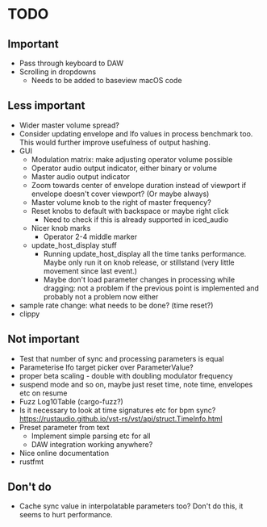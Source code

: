 # TODO

## Important

* Pass through keyboard to DAW
* Scrolling in dropdowns
  * Needs to be added to baseview macOS code

## Less important

* Wider master volume spread?
* Consider updating envelope and lfo values in process benchmark too. This
  would further improve usefulness of output hashing.
* GUI
  * Modulation matrix: make adjusting operator volume possible
  * Operator audio output indicator, either binary or volume
  * Master audio output indicator
  * Zoom towards center of envelope duration instead of viewport if
    envelope doesn't cover viewport? (Or maybe always)
  * Master volume knob to the right of master frequency?
  * Reset knobs to default with backspace or maybe right click
    * Need to check if this is already supported in iced_audio
  * Nicer knob marks
    * Operator 2-4 middle marker
  * update_host_display stuff
    * Running update_host_display all the time tanks performance. Maybe only run
      it on knob release, or stillstand (very little movement since last event.)
    * Maybe don't load parameter changes in processing while dragging: not a
      problem if the previous point is implemented and probably not a problem
      now either
* sample rate change: what needs to be done? (time reset?)
* clippy

## Not important

* Test that number of sync and processing parameters is equal
* Parameterise lfo target picker over ParameterValue?
* proper beta scaling - double with doubling modulator frequency
* suspend mode and so on, maybe just reset time, note time, envelopes etc on resume
* Fuzz Log10Table (cargo-fuzz?)
* Is it necessary to look at time signatures etc for bpm sync?
  https://rustaudio.github.io/vst-rs/vst/api/struct.TimeInfo.html
* Preset parameter from text
  * Implement simple parsing etc for all
  * DAW integration working anywhere?
* Nice online documentation
* rustfmt

## Don't do

* Cache sync value in interpolatable parameters too? Don't do this, it seems
  to hurt performance.
